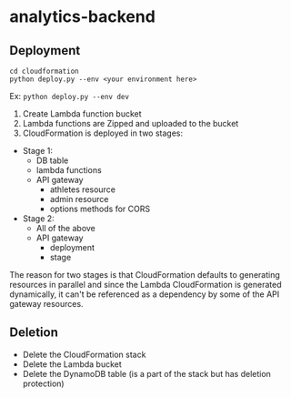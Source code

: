 # analytics-backend


## Deployment
```
cd cloudformation
python deploy.py --env <your environment here>
```

Ex: 
`python deploy.py --env dev`

1. Create Lambda function bucket
2. Lambda functions are Zipped and uploaded to the bucket
3. CloudFormation is deployed in two stages:
  - Stage 1:
    - DB table
    - lambda functions
    - API gateway
      - athletes resource
      - admin resource
      - options methods for CORS
  - Stage 2:
    - All of the above 
    - API gateway
      - deployment
      - stage

The reason for two stages is that CloudFormation defaults to generating resources in parallel and since the Lambda CloudFormation is generated dynamically, it can't be referenced as a dependency by some of the API gateway resources. 

## Deletion 
- Delete the CloudFormation stack
- Delete the Lambda bucket
- Delete the DynamoDB table (is a part of the stack but has deletion protection)
